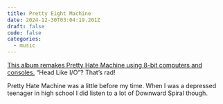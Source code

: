 ```yaml
---
title: Pretty Eight Machine
date: 2024-12-30T03:04:19.201Z
draft: false
code: false
categories:
  - music
---
```


[This album remakes Pretty Hate Machine using 8-bit computers and consoles.](https://inversephase.bandcamp.com/album/pretty-eight-machine-se) “Head Like I/O”? That’s rad!

Pretty Hate Machine was a little before my time. When I was a depressed teenager in high school I did listen to a lot of Downward Spiral though.
